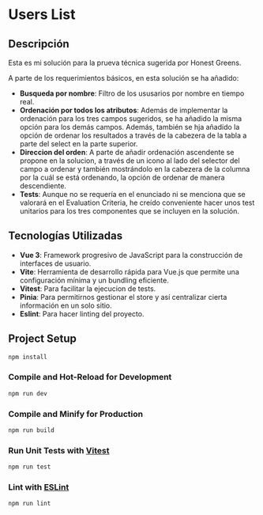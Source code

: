 # Users List

## Descripción

Esta es mi solución para la prueva técnica sugerida por Honest Greens.

A parte de los requerimientos básicos, en esta solución se ha añadido:

- **Busqueda por nombre**: Filtro de los ususarios por nombre en tiempo real.
- **Ordenación por todos los atributos**: Además de implementar la ordenación para los tres campos sugeridos, se ha añadido la misma opción para los demás campos. Además, también se hja añadido la opción de ordenar los resultados a través de la cabezera de la tabla a parte del select en la parte superior.
- **Direccion del orden**: A parte de añadir ordenación ascendente se propone en la solucion, a través de un icono al lado del selector del campo a ordenar y también mostrándolo en la cabezera de la columna por la cuál se está ordenando, la opción de ordenar de manera descendiente.
- **Tests**: Aunque no se requería en el enunciado ni se menciona que se valorará en el Evaluation Criteria, he creído conveniente hacer unos test unitarios para los tres componentes que se incluyen en la solución.

## Tecnologías Utilizadas

- **Vue 3**: Framework progresivo de JavaScript para la construcción de interfaces de usuario.
- **Vite**: Herramienta de desarrollo rápida para Vue.js que permite una configuración mínima y un bundling eficiente.
- **Vitest**: Para facilitar la ejecucion de tests.
- **Pinia**: Para permitirnos gestionar el store y así centralizar cierta información en un solo sitio.
- **Eslint**: Para hacer linting del proyecto.

## Project Setup

```sh
npm install
```

### Compile and Hot-Reload for Development

```sh
npm run dev
```

### Compile and Minify for Production

```sh
npm run build
```

### Run Unit Tests with [Vitest](https://vitest.dev/)

```sh
npm run test
```

### Lint with [ESLint](https://eslint.org/)

```sh
npm run lint
```
